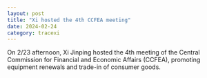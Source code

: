 ```yaml
---
layout: post
title: "Xi hosted the 4th CCFEA meeting"
date: 2024-02-24
category: tracexi
---
```


On 2/23 afternoon, Xi Jinping hosted the 4th meeting of the Central Commission for Financial and Economic Affairs (CCFEA), promoting equipment renewals and trade-in of consumer goods.

